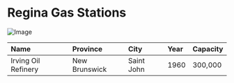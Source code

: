 # Regina Gas Stations

![Image](https://economicdevelopmentregina.com/wp-content/uploads/2022/05/City-Skyline-Compressed-Keithe-Hershmiller-cropped-1.jpg)

| Name     | Province | City | Year | Capacity |
| :---------------- |:---------------- | :---------------- | :---------------- | :---------------- |
| Irving Oil Refinery   | New Brunswick | Saint John  | 1960 | 300,000 |
